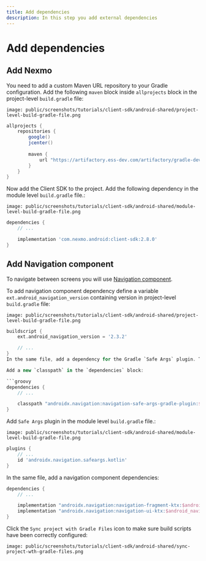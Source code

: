 ```yaml
---
title: Add dependencies
description: In this step you add external dependencies
---
```


# Add dependencies

## Add Nexmo

You need to add a custom Maven URL repository to your Gradle configuration. Add the following `maven` block inside `allprojects` block in the project-level `build.gradle` file:

```screenshot
image: public/screenshots/tutorials/client-sdk/android-shared/project-level-build-gradle-file.png
```

```groovy
allprojects {
    repositories {
        google()
        jcenter()
        
        maven {
            url "https://artifactory.ess-dev.com/artifactory/gradle-dev-local"
        }
    }
}
```

Now add the Client SDK to the project. Add the following dependency in the module level `build.gradle` file.:

```screenshot
image: public/screenshots/tutorials/client-sdk/android-shared/module-level-build-gradle-file.png
```

```groovy
dependencies {
    // ...

    implementation 'com.nexmo.android:client-sdk:2.8.0'
}
```

## Add Navigation component

To navigate between screens you will use [Navigation component](https://developer.android.com/guide/navigation).

To add navigation component dependency define a variable `ext.android_navigation_version` containing version in project-level `build.gradle` file:

```screenshot
image: public/screenshots/tutorials/client-sdk/android-shared/project-level-build-gradle-file.png
```

```groovy
buildscript {
    ext.android_navigation_version = '2.3.2'

    // ...
}
In the same file, add a dependency for the Gradle `Safe Args` plugin. This provides type safety when navigating and passing data between destinations.

Add a new `classpath` in the `dependencies` block:

```groovy
dependencies {
    // ...

    classpath "androidx.navigation:navigation-safe-args-gradle-plugin:$android_navigation_version"
}
```

Add `Safe Args` plugin in the module level `build.gradle` file.:

```screenshot
image: public/screenshots/tutorials/client-sdk/android-shared/module-level-build-gradle-file.png
```

```groovy
plugins {
    // ...
    id 'androidx.navigation.safeargs.kotlin'
}
```

In the same file, add a navigation component dependencies:

```groovy
dependencies {
    // ...

    implementation "androidx.navigation:navigation-fragment-ktx:$android_navigation_version"
    implementation "androidx.navigation:navigation-ui-ktx:$android_navigation_version"
}
```

Click the `Sync project with Gradle Files` icon to make sure build scripts have been correctly configured:

```screenshot
image: public/screenshots/tutorials/client-sdk/android-shared/sync-project-wth-gradle-files.png
```
